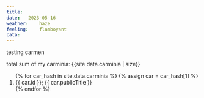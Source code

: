```yaml
---
title:	
date:	2023-05-16
weather:	haze
feeling:	flamboyant
cata:
---
```


testing carmen

total sum of my carminia: {{site.data.carminia | size}}

<ol>
{% for car_hash in site.data.carminia %}
{% assign car = car_hash[1] %}
<li>{{ car.id }}; {{ car.publicTitle }}</li>
{% endfor %}
